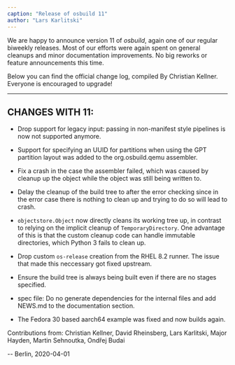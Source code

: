 ```yaml
---
caption: "Release of osbuild 11"
author: "Lars Karlitski"
---
```

We are happy to announce version 11 of *osbuild*, again one of our regular
biweekly releases. Most of our efforts were again spent on general cleanups and
minor documentation improvements. No big reworks or feature announcements this
time.

Below you can find the official change log, compiled By Christian Kellner.
Everyone is encouraged to upgrade!

----

## CHANGES WITH 11:

* Drop support for legacy input: passing in non-manifest style pipelines is now
  not supported anymore.

* Support for specifying an UUID for partitions when using the GPT partition
  layout was added to the org.osbuild.qemu assembler.

* Fix a crash in the case the assembler failed, which was caused by cleanup up
  the object while the object was still being written to.

* Delay the cleanup of the build tree to after the error checking since in the
  error case there is nothing to clean up and trying to do so will lead to
  crash.

* `objectstore.Object` now directly cleans its working tree up, in contrast to
  relying on the implicit cleanup of `TemporaryDirectory`.  One advantage of
  this is that the custom cleanup code can handle immutable directories, which
  Python 3 fails to clean up.

* Drop custom `os-release` creation from the RHEL 8.2 runner. The issue that
  made this neccessary got fixed upstream.

* Ensure the build tree is always being built even if there are no stages
  specified.

* spec file: Do no generate dependencies for the internal files and add NEWS.md
  to the documentation section.

* The Fedora 30 based aarch64 example was fixed and now builds again.

Contributions from: Christian Kellner, David Rheinsberg, Lars Karlitski, Major
Hayden, Martin Sehnoutka, Ondřej Budai

-- Berlin, 2020-04-01
